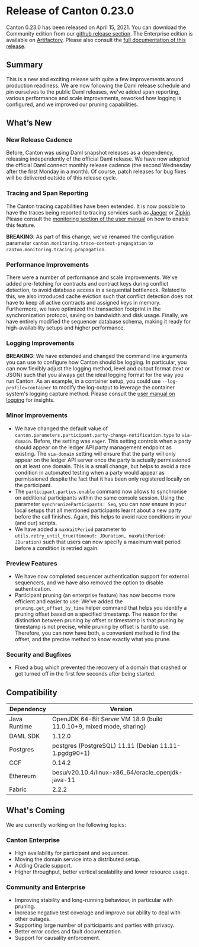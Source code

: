# Release of Canton 0.23.0

Canton 0.23.0 has been released on April 15, 2021. You can download the Community edition from our [github release section](https://github.com/digital-asset/canton/releases/tag/v0.23.0). The Enterprise edition is available on [Artifactory](https://digitalasset.jfrog.io/artifactory/canton-enterprise/canton-enterprise-0.23.0.zip).
Please also consult the [full documentation of this release](https://www.canton.io/docs/0.23.0/user-manual/index.html).

## Summary

This is a new and exciting release with quite a few improvements around production readiness.
We are now following the Daml release schedule and pin ourselves to the public Daml releases, we've added span reporting, various performance and scale improvements, reworked how logging is configured, and we improved our pruning capabilities.

## What’s New

### New Release Cadence

Before, Canton was using Daml snapshot releases as a dependency, releasing independently of the official Daml release. We have now adopted the official Daml connect monthly release cadence (the second Wednesday after the first Monday in a month).
Of course, patch releases for bug fixes will be delivered outside of this release cycle.

### Tracing and Span Reporting

The Canton tracing capabilities have been extended. It is now possible to have the traces being reported to tracing services such as [Jaeger](https://www.jaegertracing.io/) or [Zipkin](https://zipkin.io/).
Please consult the [monitoring section of the user manual](https://www.canton.io/docs/0.23.0/user-manual/usermanual/monitoring.html#tracing) on how to enable this feature.

**BREAKING**: As part of this change, we've renamed the configuration parameter `canton.monitoring.trace-context-propagation` to `canton.monitoring.tracing.propagation`.

### Performance Improvements

There were a number of performance and scale improvements. We've added pre-fetching for contracts and contract keys during conflict detection, to avoid database access in a sequential bottleneck.
Related to this, we also introduced cache eviction such that conflict detection does not have to keep all active contracts and assigned keys in memory.
Furthermore, we have optimized the transaction footprint in the synchronization protocol, saving on bandwidth and disk usage.
Finally, we have entirely modified the sequencer database schema, making it ready for high-availability setups and higher performance.

### Logging Improvements

**BREAKING**: We have extended and changed the command line arguments you can use to configure how Canton should be logging.
In particular, you can now flexibly adjust the logging method, level and output format (text or JSON) such that you always get the ideal logging format for the way you run Canton.
As an example, in a container setup, you could use `--log-profile=container` to modify the log-output to leverage the container system's logging capture method.
Please consult the [user manual on logging](https://www.canton.io/docs/0.23.0/user-manual/usermanual/monitoring.html#logging) for insights.

### Minor Improvements
- We have changed the default value of `canton.parameters.participant.party-change-notification.type` to `via-domain`.
  Before, the setting was `eager`. This setting controls when a party should appear on the ledger API party management endpoint as existing.
  The `via-domain` setting will ensure that the party will only appear on the ledger API server once the party is actually permissioned on at least one domain.
  This is a small change, but helps to avoid a race condition in automated testing when a party would appear as permissioned despite the fact that it has been only registered locally on the participant.
- The `participant.parties.enable` command now allows to synchronise on additional participants within the same console session.
  Using the parameter `synchronizeParticipants: Seq`, you can now ensure in your local setups that all mentioned participants learnt about a new party before the call finishes. Again, this helps to avoid race conditions in your (and our) scripts.
- We have added a `maxWaitPeriod` parameter to `utils.retry_until_true(timeout: JDuration, maxWaitPeriod: JDuration)` such that users can now specify a maximum wait period before a condition is retried again.

### Preview Features
- We have now completed sequencer authentication support for external sequencers, and we have also removed the option to disable authentication.
- Participant pruning (an enterprise feature) has now become more efficient and easier to use: We've added the ``pruning.get_offset_by_time`` helper command that helps you identify a pruning offset based on a specified timestamp. The reason for the distinction between pruning by offset or timestamp is that pruning by timestamp is not precise, while pruning by offset is hard to use. Therefore, you can now have both, a convenient method to find the offset, and the precise method to know exactly what you prune.

### Security and Bugfixes
- Fixed a bug which prevented the recovery of a domain that crashed or got turned off in the first few seconds after being started.

## Compatibility

| Dependency   | Version                                            |
| ------------ | -------------------------------------------------- |
| Java Runtime | OpenJDK 64-Bit Server VM 18.9 (build 11.0.10+9, mixed mode, sharing) |
| DAML SDK     | 1.12.0 |
| Postgres     | postgres (PostgreSQL) 11.11 (Debian 11.11-1.pgdg90+1) |
| CCF          | 0.14.2 |
| Ethereum     | besu/v20.10.4/linux-x86_64/oracle_openjdk-java-11 |
| Fabric       | 2.2.2 |

## What's Coming

We are currently working on the following topics:

### Canton Enterprise

- High availability for participant and sequencer.
- Moving the domain service into a distributed setup.
- Adding Oracle support.
- Higher throughput, better vertical scalability and lower resource usage.

### Community and Enterprise

- Improving stability and long-running behaviour, in particular with pruning.
- Increase negative test coverage and improve our ability to deal with other outages.
- Supporting large number of participants and parties with privacy.
- Better error codes and fault documentation.
- Support for causality enforcement.
